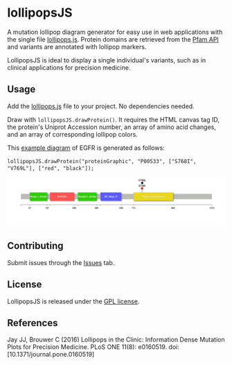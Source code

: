 # lollipopsJS

A mutation lollipop diagram generator for easy use in web applications with the single file [lollipops.js](lollipopsJS/lollipops.js).
Protein domains are retrieved from the [Pfam API](http://pfam.xfam.org/help#tabview=tab9) and variants are annotated with lollipop markers. 

LollipopsJS is ideal to display a single individual's variants, such as in clinical applications for precision medicine.

## Usage

Add the [lollipops.js](lollipops.js) file to your project. No dependencies needed.

Draw with ```lollipopsJS.drawProtein()```. It requires the HTML canvas tag ID, the protein's Uniprot Accession 
number, an array of amino acid changes, and an array of corresponding lollipop colors.

This [example diagram](http://cdn.rawgit.com/koensci/lollipopsJS/master/index.html) of EGFR is generated as follows:

```
lollipopsJS.drawProtein("proteinGraphic", "P00533", ["S768I", "V769L"], ["red", "black"]);
```

![EGFR](EGFR.png?raw=true)

## Contributing
Submit issues through the [Issues](https://github.com/koensci/lollipopsJS/issues) tab.

## License
LollipopsJS is released under the [GPL license](LICENSE.md).

## References
Jay JJ, Brouwer C (2016) Lollipops in the Clinic: Information Dense Mutation Plots for Precision Medicine. PLoS ONE 11(8): e0160519. doi: [10.1371/journal.pone.0160519]
